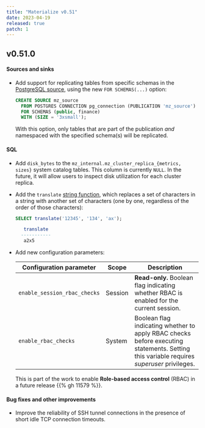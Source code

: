 ```yaml
---
title: "Materialize v0.51"
date: 2023-04-19
released: true
patch: 1
---
```


## v0.51.0

#### Sources and sinks

* Add support for replicating tables from specific schemas in the
  [PostgreSQL source](/sql/create-source/postgres/), using the new `FOR SCHEMAS(...)`
  option:

  ```sql
  CREATE SOURCE mz_source
    FROM POSTGRES CONNECTION pg_connection (PUBLICATION 'mz_source')
    FOR SCHEMAS (public, finance)
    WITH (SIZE = '3xsmall');
  ```

  With this option, only tables that are part of the publication _and_
  namespaced with the specified schema(s) will be replicated.

#### SQL

* Add `disk_bytes` to the `mz_internal.mz_cluster_replica_{metrics, sizes}`
  system catalog tables. This column is currently `NULL`. In the future, it
  will allow users to inspect disk utilization for each cluster replica.

* Add the `translate` [string function](/sql/functions/#string-func), which
  replaces a set of characters in a string with another set of characters
  (one by one, regardless of the order of those characters):

  ```sql
  SELECT translate('12345', '134', 'ax');

	 translate
	-----------
	 a2x5
  ```

* Add new configuration parameters:

  | Configuration parameter      | Scope    | Description                                                                             |
  | ---------------------------- | -------- | --------------------------------------------------------------------------------------- |
  | `enable_session_rbac_checks` | Session  | **Read-only.** Boolean flag indicating whether RBAC is enabled for the current session. |
  | `enable_rbac_checks`         | System   | Boolean flag indicating whether to apply RBAC checks before executing statements. Setting this variable requires _superuser_ privileges. |

  This is part of the work to enable **Role-based access control** (RBAC) in a
  future release {{% gh 11579 %}}.

#### Bug fixes and other improvements

* Improve the reliability of SSH tunnel connections in the presence of short
  idle TCP connection timeouts.
